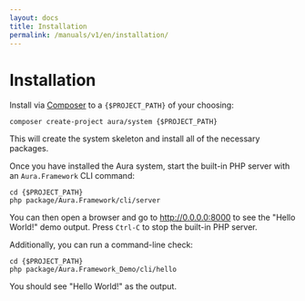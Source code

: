 ```yaml
---
layout: docs
title: Installation
permalink: /manuals/v1/en/installation/
---
```


# Installation

Install via [Composer](http://getcomposer.org) to a `{$PROJECT_PATH}` of
your choosing:

    composer create-project aura/system {$PROJECT_PATH}

This will create the system skeleton and install all of the necessary
packages.

Once you have installed the Aura system, start the built-in PHP server with an
`Aura.Framework` CLI command:

    cd {$PROJECT_PATH}
    php package/Aura.Framework/cli/server

You can then open a browser and go to <http://0.0.0.0:8000> to see the "Hello
World!" demo output. Press `Ctrl-C` to stop the built-in PHP server.

Additionally, you can run a command-line check:

    cd {$PROJECT_PATH}
    php package/Aura.Framework_Demo/cli/hello

You should see "Hello World!" as the output.
